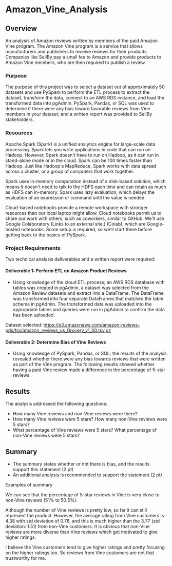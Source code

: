 # Amazon_Vine_Analysis

## Overview
An analysis of Amazon reviews written by members of the paid Amazon Vine program. The Amazon Vine program is a service that allows manufacturers and publishers to receive reviews for their products. Companies like SellBy pay a small fee to Amazon and provide products to Amazon Vine members, who are then required to publish a review.

### Purpose
The purpose of this project was to select a dataset out of approximately 50 datasets and use PySpark to perform the ETL process to extract the dataset, transform the data, connect to an AWS RDS instance, and load the transformed data into pgAdmin. PySpark, Pandas, or SQL was used to determine if there were any bias toward favorable reviews from Vine members in your dataset; and a written report was provided to SellBy stakeholders.

### Resources

Apache Spark (Spark) is a unified analytics engine for large-scale data processing. Spark lets you write applications in code that can run on Hadoop. However, Spark doesn't have to run on Hadoop, as it can run in stand-alone mode or in the cloud. Spark can be 100 times faster than Hadoop. Just like Hadoop's MapReduce, Spark works with data spread across a cluster, or a group of computers that work together.

Spark uses in-memory computation instead of a disk-based solution, which means it doesn't need to talk to the HDFS each time and can retain as much as HDFS can in-memory. Spark uses lazy evaluation, which delays the evaluation of an expression or command until the value is needed.

Cloud-based notebooks provide a remote workspace with stronger resources than our local laptop might allow. Cloud notebooks permit us to share our work with others, such as coworkers, similar to GitHub. We'll use Google Colaboratory (Links to an external site.) (Colab), which are Google-hosted notebooks. Some setup is required, so we'll start there before getting back to the basics of PySpark.


### Project Requirements

Two technical analysis deliverables and a written report were required:

#### Deliverable 1: Perform ETL on Amazon Product Reviews

- Using knowledge of the cloud ETL process; an AWS RDS database with tables was created in pgAdmin, a dataset was selected from the Amazon Review datasets and extract into a DataFrame. The DataFrame was transformed into four separate DataFrames that matched the table schema in pgAdmin. The transformed data was uploaded into the appropriate tables and queries were run in pgAdmin to confirm the data has been uploaded.

Dataset selected: https://s3.amazonaws.com/amazon-reviews-pds/tsv/amazon_reviews_us_Grocery_v1_00.tsv.gz

#### Deliverable 2: Determine Bias of Vine Reviews

- Using knowledge of PySpark, Pandas, or SQL; the results of the analysis revealed whether there were any bias towards reviews that were written as part of the Vine program. The following results showed whether having a paid Vine review made a difference in the percentage of 5-star reviews.

## Results

The analysis addressed the following questions:

- How many Vine reviews and non-Vine reviews were there?
- How many Vine reviews were 5 stars? How many non-Vine reviews were 5 stars?
- What percentage of Vine reviews were 5 stars? What percentage of non-Vine reviews were 5 stars?

## Summary

- The summary states whether or not there is bias, and the results support this statement (2 pt)
- An additional analysis is recommended to support the statement (2 pt)

Examples of summary

We can see that the percentage of 5-star reviews in Vine is very close to non-Vine reviews (51% to 50.5%).

Although the number of Vine reviews is pretty low, so far it can still represent the product. However, the average rating from Vine customers is 4.38 with std deviation of 0.78, and this is much higher than the 3.77 (std deviation: 1.51) from non-Vine customers. It is obvious that non-Vine reviews are more diverse than Vine reviews which got motivated to give higher ratings.

I believe the Vine customers tend to give higher ratings and pretty focusing on the higher ratings too. So reviews from Vine customers are not that trustworthy for me.

